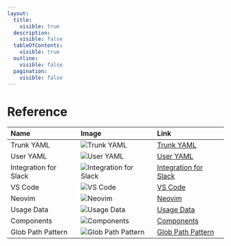 ```yaml
---
layout:
  title:
    visible: true
  description:
    visible: false
  tableOfContents:
    visible: true
  outline:
    visible: false
  pagination:
    visible: false
---
```


# Reference

| Name                  | Image                                                                                                                                                                                                                     | Link                                                                         |
| :-------------------- | :------------------------------------------------------------------------------------------------------------------------------------------------------------------------------------------------------------------------ | :--------------------------------------------------------------------------- |
| Trunk YAML            | ![Trunk YAML](https://682515401-files.gitbook.io/~/files/v0/b/gitbook-x-prod.appspot.com/o/spaces%2F61Ep9MrYBkJa0Yq3zS1s%2Fuploads%2Fgit-blob-7d1310b1b975a74ef246c23affe367681963081e%2FTrunkYaml.svg?alt=media)         | [Trunk YAML](https://docs.trunk.io/check/reference/trunk-yaml)               |
| User YAML             | ![User YAML](https://682515401-files.gitbook.io/~/files/v0/b/gitbook-x-prod.appspot.com/o/spaces%2F61Ep9MrYBkJa0Yq3zS1s%2Fuploads%2Fgit-blob-ba715d57c6dddf64d679c018c62320b2df4a034d%2FUserYaml.svg?alt=media)           | [User YAML](https://docs.trunk.io/check/reference/user-yaml)                 |
| Integration for Slack | ![Integration for Slack](https://682515401-files.gitbook.io/~/files/v0/b/gitbook-x-prod.appspot.com/o/spaces%2F61Ep9MrYBkJa0Yq3zS1s%2Fuploads%2Fgit-blob-057036628ca94d973c2108f8385e677c21f47227%2FSlack.svg?alt=media)  | [Integration for Slack](../../administration/integration-for-slack.md)       |
| VS Code               | ![VS Code](https://682515401-files.gitbook.io/~/files/v0/b/gitbook-x-prod.appspot.com/o/spaces%2F61Ep9MrYBkJa0Yq3zS1s%2Fuploads%2Fgit-blob-6a514c8cf0a4be039f32545b4604a6a7ecf2ad41%2FVSCode.svg?alt=media)               | [VS Code](https://docs.trunk.io/check/ide-integration/vs-code)               |
| Neovim                | ![Neovim](https://682515401-files.gitbook.io/~/files/v0/b/gitbook-x-prod.appspot.com/o/spaces%2F61Ep9MrYBkJa0Yq3zS1s%2Fuploads%2F2kz4T5T45KkcwMJIGAqP%2Fneo_vim.svg?alt=media&token=17ee5146-5cd5-4887-8598-fe9e00ca457f) | [Neovim](https://docs.trunk.io/check/ide-integration/neovim-plugin)          |
| Usage Data            | ![Usage Data](https://682515401-files.gitbook.io/~/files/v0/b/gitbook-x-prod.appspot.com/o/spaces%2F61Ep9MrYBkJa0Yq3zS1s%2Fuploads%2Fgit-blob-1a6d8f40c5cc77e296c3cde444c6b94765cb2bfa%2FUsage%20Data.svg?alt=media)      | [Usage Data](https://docs.trunk.io/check/reference/usage-data)               |
| Components            | ![Components](https://682515401-files.gitbook.io/~/files/v0/b/gitbook-x-prod.appspot.com/o/spaces%2F61Ep9MrYBkJa0Yq3zS1s%2Fuploads%2Fgit-blob-5d7532c0d41019d69e56df0be3d8fd4b5320f550%2FComponents.svg?alt=media)        | [Components](https://docs.trunk.io/check/reference/components)               |
| Glob Path Pattern     | ![Glob Path Pattern](https://682515401-files.gitbook.io/~/files/v0/b/gitbook-x-prod.appspot.com/o/spaces%2F61Ep9MrYBkJa0Yq3zS1s%2Fuploads%2Fgit-blob-08a4c764c7661d9a4b1c2f5a9ec3e502b1f59b84%2FGlob.svg?alt=media)       | [Glob Path Pattern](https://docs.trunk.io/check/reference/glob-path-pattern) |
